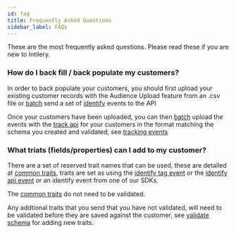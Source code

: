 ```yaml
---
id: faq
title: Frequently Asked Questions
sidebar_label: FAQs
---
```


These are the most frequently asked questions. Please read these if you are new to Intilery. 

### How do I back fill / back populate my customers?

In order to back populate your customers, you should first upload your existing customer records with the Audience Upload feature from an .csv file or [batch](/docs/apis/api1#batch) send a set of [identify](/docs/apis/api1#identify-action) events to the API

Once your customers have been uploaded, you can then [batch](/docs/apis/api1#batch) upload the events with the [track api](/docs/apis/api1#track-action) for your customers in the format matching the schema you created and validated, see [tracking events](/docs/guides/protocols)

### What triats (fields/properties) can I add to my customer?

There are a set of reserved trait names that can be used, these are detailed at [common traits](/docs/schema/identify#traits), traits are set as using the [identify tag event](/docs/tag/reference#identify) or the [identify api event](/docs/apis/api1#identify-action) or an identify event from one of our SDKs.

The [common traits](/docs/schema/identify#traits) do not need to be validated.

Any addtional traits that you send that you have not validated, will need to be validated before they are saved against the customer, see [validate schema](/docs/guides/validate-schema) for adding new traits.
